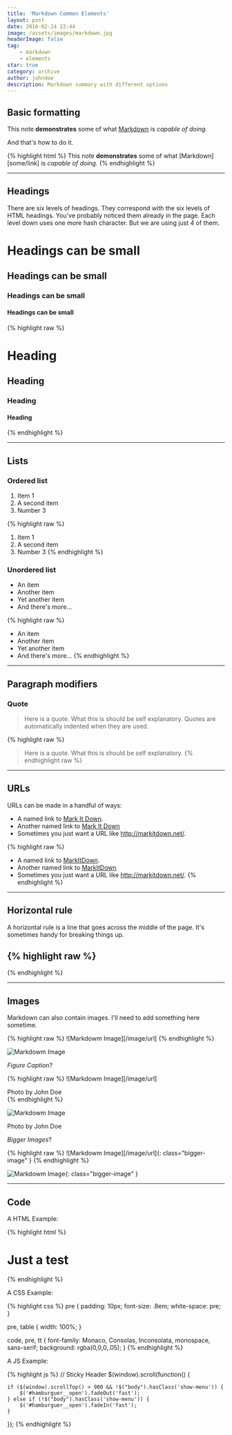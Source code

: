 ```yaml
---
title: 'Markdown Common Elements'
layout: post
date: 2016-02-24 22:44
image: /assets/images/markdown.jpg
headerImage: false
tag:
    - markdown
    - elements
star: true
category: archive
author: johndoe
description: Markdown summary with different options
---
```


## Basic formatting

This note **demonstrates** some of what [Markdown][1] is _capable of doing_.

And that's how to do it.

{% highlight html %}
This note **demonstrates** some of what [Markdown][some/link] is _capable of doing_.
{% endhighlight %}

---

## Headings

There are six levels of headings. They correspond with the six levels of HTML headings. You've probably noticed them already in the page. Each level down uses one more hash character. But we are using just 4 of them.

# Headings can be small

## Headings can be small

### Headings can be small

#### Headings can be small

{% highlight raw %}

# Heading

## Heading

### Heading

#### Heading

{% endhighlight %}

---

## Lists

### Ordered list

1. Item 1
2. A second item
3. Number 3

{% highlight raw %}

1. Item 1
2. A second item
3. Number 3
   {% endhighlight %}

### Unordered list

-   An item
-   Another item
-   Yet another item
-   And there's more...

{% highlight raw %}

-   An item
-   Another item
-   Yet another item
-   And there's more...
    {% endhighlight %}

---

## Paragraph modifiers

### Quote

> Here is a quote. What this is should be self explanatory. Quotes are automatically indented when they are used.

{% highlight raw %}

> Here is a quote. What this is should be self explanatory.
> {% endhighlight raw %}

---

## URLs

URLs can be made in a handful of ways:

-   A named link to [Mark It Down][3].
-   Another named link to [Mark It Down](http://markitdown.net/)
-   Sometimes you just want a URL like <http://markitdown.net/>.

{% highlight raw %}

-   A named link to [MarkItDown][3].
-   Another named link to [MarkItDown](http://markitdown.net/)
-   Sometimes you just want a URL like <http://markitdown.net/>.
    {% endhighlight %}

---

## Horizontal rule

A horizontal rule is a line that goes across the middle of the page.
It's sometimes handy for breaking things up.

## {% highlight raw %}

{% endhighlight %}

---

## Images

Markdown can also contain images. I'll need to add something here sometime.

{% highlight raw %}
![Markdowm Image][/image/url]
{% endhighlight %}

![Markdowm Image][6]

_Figure Caption_?

{% highlight raw %}
![Markdowm Image][/image/url]

<figcaption class="caption">Photo by John Doe</figcaption>
{% endhighlight %}

![Markdowm Image][6]

<figcaption class="caption">Photo by John Doe</figcaption>

_Bigger Images_?

{% highlight raw %}
![Markdowm Image][/image/url]{: class="bigger-image" }
{% endhighlight %}

![Markdowm Image][6]{: class="bigger-image" }

---

## Code

A HTML Example:

{% highlight html %}

<!DOCTYPE html>
<html lang="en">
<head>
    <meta charset="UTF-8">
    <title>Document</title>
</head>
<body>
    <h1>Just a test</h1>
</body>
</html>
{% endhighlight %}

A CSS Example:

{% highlight css %}
pre {
padding: 10px;
font-size: .8em;
white-space: pre;
}

pre, table {
width: 100%;
}

code, pre, tt {
font-family: Monaco, Consolas, Inconsolata, monospace, sans-serif;
background: rgba(0,0,0,.05);
}
{% endhighlight %}

A JS Example:

{% highlight js %}
// Sticky Header
\$(window).scroll(function() {

    if ($(window).scrollTop() > 900 && !$("body").hasClass('show-menu')) {
        $('#hamburguer__open').fadeOut('fast');
    } else if (!$("body").hasClass('show-menu')) {
        $('#hamburguer__open').fadeIn('fast');
    }

});
{% endhighlight %}

[1]: http://daringfireball.net/projects/markdown/
[2]: http://www.fileformat.info/info/unicode/char/2163/index.htm
[3]: http://www.markitdown.net/
[4]: http://daringfireball.net/projects/markdown/basics
[5]: http://daringfireball.net/projects/markdown/syntax
[6]: http://kune.fr/wp-content/uploads/2013/10/ghost-blog.jpg
